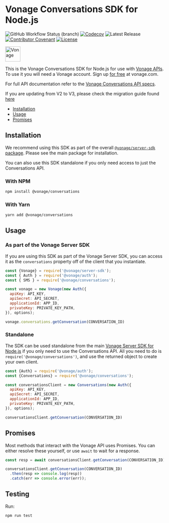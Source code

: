 # Vonage Conversations SDK for Node.js

![GitHub Workflow Status (branch)](https://img.shields.io/github/actions/workflow/status/Vonage/vonage-node-sdk/ci.yml?branch=3.x) [![Codecov](https://img.shields.io/codecov/c/github/vonage/vonage-node-sdk?label=Codecov&logo=codecov&style=flat-square)](https://codecov.io/gh/Vonage/vonage-server-sdk) ![Latest Release](https://img.shields.io/github/v/release/vonage/vonage-node-sdk?logo=npm&style=flat-square) [![Contributor Covenant](https://img.shields.io/badge/Contributor%20Covenant-v2.0%20adopted-ff69b4.svg?style=flat-square)](../../CODE_OF_CONDUCT.md) [![License](https://img.shields.io/npm/l/@vonage/server-sdk?label=License&style=flat-square)](../../LICENSE.TXT)

<img src="https://developer.nexmo.com/images/logos/vbc-logo.svg" height="48px" alt="Vonage" />

This is the Vonage Conversations SDK for Node.js for use with [Vonage APIs](https://www.vonage.com/). To use it you will need a Vonage account. Sign up [for free][signup] at vonage.com.

For full API documentation refer to the [Vonage Conversations API specs](https://developer.vonage.com/en/api/conversation?source=conversation).

If you are updating from V2 to V3, please check the migration guide found [here](https://github.com/Vonage/vonage-node-sdk/blob/3.x/packages/conversations/v2_TO_v3_MIGRATION_GUIDE.md)

* [Installation](#installation)
* [Usage](#usage)
* [Promises](#promises)

## Installation

We recommend using this SDK as part of the overall [`@vonage/server-sdk` package](https://github.com/vonage/vonage-node-sdk). Please see the main package for installation.

You can also use this SDK standalone if you only need access to just the Conversations API.

### With NPM

```bash
npm install @vonage/conversations
```

### With Yarn

```bash
yarn add @vonage/conversations
```

## Usage

### As part of the Vonage Server SDK

If you are using this SDK as part of the Vonage Server SDK, you can access it as the `conversations` property off of the client that you instantiate.

```js
const {Vonage} = require('@vonage/server-sdk');
const { Auth } = require('@vonage/auth');
const { SMS } = require('@vonage/conversations');

const vonage = new Vonage(new Auth({
  apiKey: API_KEY,
  apiSecret: API_SECRET,
  applicationId: APP_ID,
  privateKey: PRIVATE_KEY_PATH,
}), options);

vonage.conversations.getConversation(CONVERSATION_ID)
```

### Standalone

The SDK can be used standalone from the main [Vonage Server SDK for Node.js](https://github.com/vonage/vonage-node-sdk)
if you only need to use the Conversations API. All you need to do
is `require('@vonage/conversations')`, and use the returned object to create your own
client.

```js
const {Auth} = require('@vonage/auth');
const {Conversations} = require('@vonage/conversations');

const conversationsClient = new Conversations(new Auth({
  apiKey: API_KEY,
  apiSecret: API_SECRET,
  applicationId: APP_ID,
  privateKey: PRIVATE_KEY_PATH,
}), options);

conversationsClient.getConversation(CONVERSATION_ID)
```

## Promises

Most methods that interact with the Vonage API uses Promises. You can either resolve these yourself, or use `await` to
wait for a response.

```js
const resp = await conversationsClient.getConversation(CONVERSATION_ID)

conversationsClient.getConversation(CONVERSATION_ID)
  .then(resp => console.log(resp))
  .catch(err => console.error(err));
```

## Testing

Run:

```bash
npm run test
```

[signup]: https://dashboard.nexmo.com/sign-up?utm_source=DEV_REL&utm_medium=github&utm_campaign=node-server-sdk

[license]: ../../LICENSE.txt
